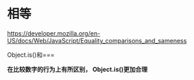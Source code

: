# 相等

https://developer.mozilla.org/en-US/docs/Web/JavaScript/Equality_comparisons_and_sameness



Object.is()和===

**在比较数字的行为上有所区别， Object.is()更加合理**

